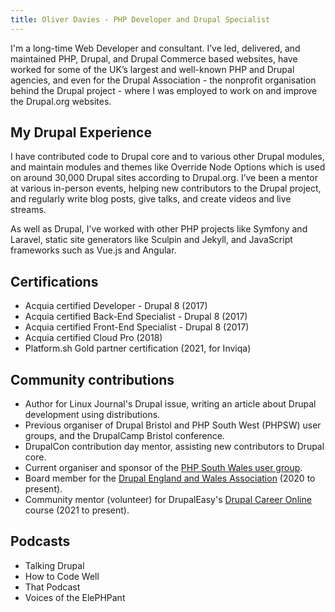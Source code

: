 ```yaml
---
title: Oliver Davies - PHP Developer and Drupal Specialist
---
```


<div class="markdown" markdown="1">
I'm a long-time Web Developer and consultant. I’ve led, delivered, and maintained PHP, Drupal, and Drupal Commerce based websites, have worked for some of the UK’s largest and well-known PHP and Drupal agencies, and even for the Drupal Association - the nonprofit organisation behind the Drupal project - where I was employed to work on and improve the Drupal.org websites.

## My Drupal Experience

I have contributed code to Drupal core and to various other Drupal modules, and maintain modules and themes like Override Node Options which is used on around 30,000 Drupal sites according to Drupal.org. I’ve been a mentor at various in-person events, helping new contributors to the Drupal project, and regularly write blog posts, give talks, and create videos and live streams.

As well as Drupal, I’ve worked with other PHP projects like Symfony and Laravel, static site generators like Sculpin and Jekyll, and JavaScript frameworks such as Vue.js and Angular.

## Certifications

- Acquia certified Developer - Drupal 8 (2017)
- Acquia certified Back-End Specialist - Drupal 8 (2017)
- Acquia certified Front-End Specialist - Drupal 8 (2017)
- Acquia certified Cloud Pro (2018)
- Platform.sh Gold partner certification (2021, for Inviqa)

## Community contributions

* Author for Linux Journal's Drupal issue, writing an article about Drupal development using distributions.
* Previous organiser of Drupal Bristol and PHP South West (PHPSW) user groups, and the DrupalCamp Bristol conference.
* DrupalCon contribution day mentor, assisting new contributors to Drupal core.
* Current organiser and sponsor of the [PHP South Wales user group](https://www.phpsouthwales.uk).
* Board member for the [Drupal England and Wales Association](https://drupal-england-wales.github.io) (2020 to present).
* Community mentor (volunteer) for DrupalEasy's [Drupal Career Online](https://www.drupaleasy.com/academy/dco/course-information) course (2021 to present).

## Podcasts

* Talking Drupal
* How to Code Well
* That Podcast
* Voices of the ElePHPant
</div>
